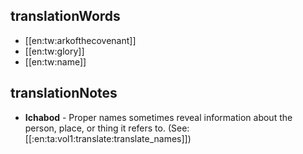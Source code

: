## translationWords

* [[en:tw:arkofthecovenant]]
* [[en:tw:glory]]
* [[en:tw:name]]

## translationNotes

* **Ichabod** - Proper names sometimes reveal information about the person, place, or thing it refers to.  (See: [[:en:ta:vol1:translate:translate_names]])
